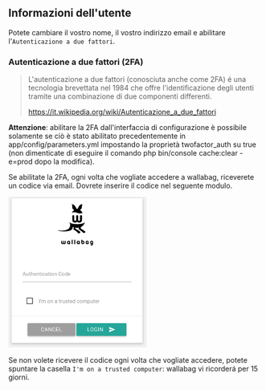
Informazioni dell'utente
------------------------

Potete cambiare il vostro nome, il vostro indirizzo email e abilitare
l'`Autenticazione a due fattori`.

### Autenticazione a due fattori (2FA)

> L'autenticazione a due fattori (conosciuta anche come 2FA) é una
> tecnologia brevettata nel 1984 che offre l'identificazione degli
> utenti tramite una combinazione di due componenti differenti.
>
> <https://it.wikipedia.org/wiki/Autenticazione_a_due_fattori>

**Attenzione**: abilitare la 2FA dall'interfaccia di configurazione è
possibile solamente se ciò è stato abilitato precedentemente in
app/config/parameters.yml impostando la proprietà twofactor\_auth su
true (non dimenticate di eseguire il comando
php bin/console cache:clear -e=prod dopo la modifica).

Se abilitate la 2FA, ogni volta che vogliate accedere a wallabag,
riceverete un codice via email. Dovrete inserire il codice nel seguente
modulo.

![Two factor authentication](../../../img/user/2FA_form.png)

Se non volete ricevere il codice ogni volta che vogliate accedere,
potete spuntare la casella `I'm on a trusted computer`: wallabag vi
ricorderá per 15 giorni.

